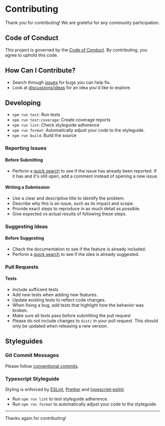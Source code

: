 # Contributing

Thank you for contributing! We are grateful for any community participation.

## Code of Conduct

This project is governed by the [Code of Conduct](./CODE_OF_CONDUCT.md). By contributing, you agree to uphold this code.

## How Can I Contribute?

- Search through [issues](https://github.com/havelessbemore/cvm-lib/issues) for bugs you can help fix.
- Look at [discussions/ideas](https://github.com/havelessbemore/cvm-lib/discussions/categories/ideas) for an idea you'd like to explore.

## Developing

- `npm run test`: Run tests
- `npm run test:coverage`: Create coverage reports
- `npm run lint`: Check styleguide adherence
- `npm run format`: Automatically adjust your code to the styleguide.
- `npm run build`: Build the source

### Reporting Issues

#### Before Submitting

- Perform a [quick search](https://github.com/havelessbemore/cvm-lib/issues) to see if the issue has already been reported. If it has and it's still open, add a comment instead of opening a new issue.

#### Writing a Submission

- Use a clear and descriptive title to identify the problem.
- Describe why this is an issue, such as its impact and scope.
- Provide exact steps to reproduce in as much detail as possible.
- Give expected vs actual results of following these steps.

### Suggesting Ideas

#### Before Suggesting

- Check the documentation to see if the feature is already included.
- Perform a [quick search](https://github.com/havelessbemore/cvm-lib/discussions/categories/ideas) to see if the idea is already suggested.

### Pull Requests

#### Tests

- Include sufficient tests
- Add new tests when adding new features.
- Update existing tests to reflect code changes.
- When fixing a bug, add tests that highlight how the behavior was broken.
- Make sure all tests pass before submitting the pull request
- Please do not include changes to `dist/` in your pull request. This should only be updated when releasing a new version.

## Styleguides

### Git Commit Messages

Please follow [conventional commits](https://www.conventionalcommits.org/en/v1.0.0/).

### Typescript Styleguide

Styling is enforced by [ESLint](https://eslint.org/), [Prettier](https://prettier.io/docs/en/integrating-with-linters.html) and [typescript-eslint](https://typescript-eslint.io/).

- Run `npm run lint` to test styleguide adherence.
- Run `npm run format` to automatically adjust your code to the styleguide.

---

Thanks again for contributing!
